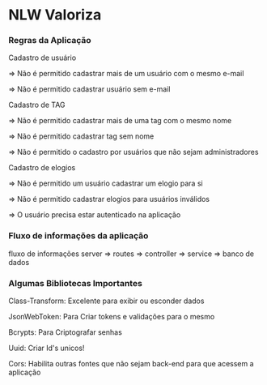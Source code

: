 # NLW Valoriza
### Regras da Aplicação

Cadastro de usuário

=> Não é permitido cadastrar mais de um usuário com o mesmo e-mail

=> Não é permitido cadastrar usuário sem e-mail

Cadastro de TAG

=> Não é permitido cadastrar mais de uma tag com o mesmo nome

=> Não é permitido cadastrar tag sem nome

=> Não é permitido o cadastro por usuários que não sejam administradores

Cadastro de elogios

=> Não é permitido um usuário cadastrar um elogio para si

=> Não é permitido cadastrar elogios para usuários inválidos

=> O usuário precisa estar autenticado na aplicação

### Fluxo de informações da aplicação
fluxo de informações
server => routes => controller => service => banco de dados

### Algumas Bibliotecas Importantes
Class-Transform: Excelente para exibir ou esconder dados

JsonWebToken: Para Criar tokens e validações para o mesmo

Bcrypts: Para Criptografar senhas

Uuid: Criar Id's unicos!

Cors: Habilita outras fontes que não sejam back-end para que acessem a aplicação
